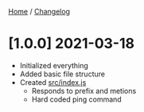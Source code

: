 [Home](https://tmsz-dev.github.io/Persistence/) / [Changelog](https://tmsz-dev.github.io/Persistence/CHANGELOG.html)

# [1.0.0] 2021-03-18

* Initialized everything
* Added basic file structure
* Created [src/index.js](https://github.com/TMSZ-Dev/Persistence/blob/master/src/index.js)
    * Responds to prefix and metions
    * Hard coded ping command
